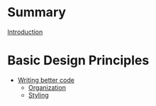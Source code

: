 # Summary

[Introduction](./introduction.md)

# Basic Design Principles

- [Writing better code](./guide/code-quality/code-quality.md)
  - [Organization](./guide/code-quality/organization.md)
  - [Styling](./guide/code-quality/styling.md)
